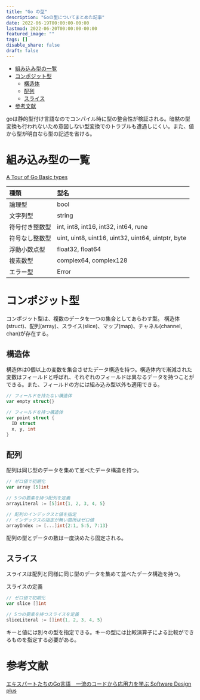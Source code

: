 ```yaml
---
title: "Go の型"
description: "Goの型についてまとめた記事"
date: 2022-06-19T00:00:00-00:00
lastmod: 2022-06-20T00:00:00-00:00
featured_image: ""
tags: []
disable_share: false
draft: false
---
```


- [組み込み型の一覧](#組み込み型の一覧)
- [コンポジット型](#コンポジット型)
  - [構造体](#構造体)
  - [配列](#配列)
  - [スライス](#スライス)
- [参考文献](#参考文献)

goは静的型付け言語なのでコンパイル時に型の整合性が検証される。暗黙の型変換も行われないため意図しない型変換でのトラブルも遭遇しにくい。また、値から型が明白なら型の記述を省ける。

# 組み込み型の一覧

[A Tour of Go Basic types](https://go-tour-jp.appspot.com/basics/11)

|種類|型名|
|:-|:-|
|論理型|bool|
|文字列型|string|
|符号付き整数型|int, int8, int16, int32, int64, rune|
|符号なし整数型|uint, uint8, uint16, uint32, uint64, uintptr, byte|
|浮動小数点型|float32, float64|
|複素数型|complex64, complex128|
|エラー型|Error|

# コンポジット型

コンポジット型は、複数のデータを一つの集合としてあらわす型。
構造体(struct)、配列(array)、スライス(slice)、マップ(map)、チャネル(channel, chan)が存在する。

## 構造体

構造体は0個以上の変数を集合させたデータ構造を持つ。構造体内で漸減された変数はフィールドと呼ばれ、それぞれのフィールドは異なるデータを持つことができる。また、フィールドの方には組み込み型以外も適用できる。

```go
// フィールドを持たない構造体
var empty struct{}

// フィールドを持つ構造体
var point struct {
  ID struct
  x, y, int
}
```

## 配列

配列は同じ型のデータを集めて並べたデータ構造を持つ。

```go
// ゼロ値で初期化
var array [5]int

// 5つの要素を持つ配列を定義
arrayLiteral := [5]int{1, 2, 3, 4, 5}

// 配列のインデックスと値を指定
// インデックスの指定が無い箇所はゼロ値
arrayIndex := [...]int{2:1, 5:5, 7:13}
```

配列の型とデータの数は一度決めたら固定される。

## スライス

スライスは配列と同様に同じ型のデータを集めて並べたデータ構造を持つ。

スライスの定義

```go
// ゼロ値で初期化
var slice []int

// 5つの要素を持つスライスを定義
sliceLiteral := []int{1, 2, 3, 4, 5}
```

キーと値には別々の型を指定できる。キーの型には比較演算子による比較ができるものを指定する必要がある。

# 参考文献

[エキスパートたちのGo言語　一流のコードから応用力を学ぶ Software Design plus](https://gihyo.jp/book/2022/978-4-297-12519-6)